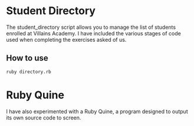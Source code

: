 # Student Directory #

The student_directory script allows you to manage the list of students enrolled at Villains Academy.
I have included the various stages of code used when completing the exercises asked of us.


## How to use ##

```shell
ruby directory.rb
```

# Ruby Quine

I have also experimented with a Ruby Quine, a program designed to output its own source code
to screen.
